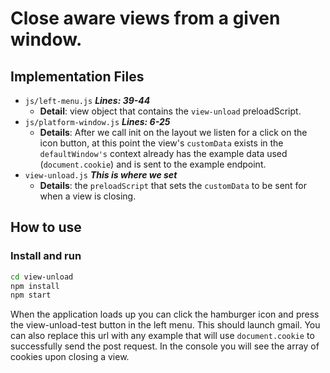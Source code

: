 # Close aware views from a given window.

## Implementation Files

- `js/left-menu.js` ***Lines: 39-44***
  - **Detail**: view object that contains the `view-unload` preloadScript.  
- `js/platform-window.js` ***Lines: 6-25***
  - **Details**: After we call init on the layout we listen for a click on the icon button, at this point the view's `customData` exists in the `defaultWindow's` context already has the example data used (`document.cookie`) and is sent to the example endpoint.
- `view-unload.js` ***This is where we set***
  - **Details**: the `preloadScript` that sets the `customData` to be sent for when a view is closing.

## How to use

### Install and run

```bash
cd view-unload
npm install
npm start
```

When the application loads up you can click the hamburger icon and press the view-unload-test button in the left menu. This should launch gmail. You can also replace this url with any example that will use `document.cookie` to successfully send the post request. In the console you will see the array of cookies upon closing a view. 